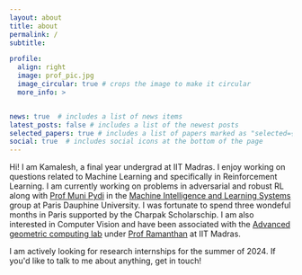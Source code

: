 ```yaml
---
layout: about
title: about
permalink: /
subtitle: 

profile:
  align: right
  image: prof_pic.jpg
  image_circular: true # crops the image to make it circular
  more_info: >


news: true  # includes a list of news items
latest_posts: false # includes a list of the newest posts
selected_papers: true # includes a list of papers marked as "selected={true}"
social: true  # includes social icons at the bottom of the page
---
```


Hi! I am Kamalesh, a final year undergrad at IIT Madras. I enjoy working on questions related to Machine Learning and specifically in Reinforcement Learning. I am currently working on problems in adversarial and robust RL along with [Prof Muni Pydi](https://munisreenivas.github.io/) in the [Machine Intelligence and Learning Systems](https://www.lamsade.dauphine.fr/wp/miles/) group at Paris Dauphine University. I was fortunate to spend three wondeful months in Paris supported by the Charpak Scholarschip. I am also interested in Computer Vision and have been associated with the [Advanced geometric computing lab](https://ed.iitm.ac.in/~raman/agcl/agcl.html) under [Prof Ramanthan](https://ed.iitm.ac.in/~raman/) at IIT Madras. 

I am actively looking for research internships for the summer of 2024. If you'd like to talk to me about anything, get in touch!